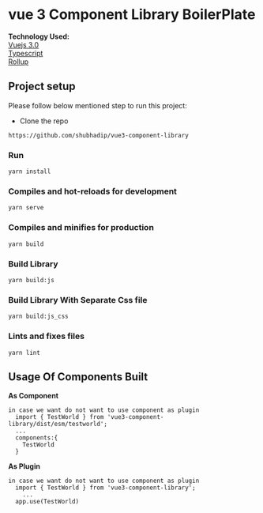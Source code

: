 # vue 3 Component Library BoilerPlate


**Technology Used:**\
[Vuejs 3.0](https://github.com/vuejs/vue-next)\
[Typescript](https://github.com/microsoft/TypeScript)\
[Rollup](https://github.com/rollup/rollup)

## Project setup
Please follow below mentioned step to run this project:

- Clone the repo
```shell
https://github.com/shubhadip/vue3-component-library
```

### Run
```
yarn install
```

### Compiles and hot-reloads for development
```
yarn serve
```

### Compiles and minifies for production
```
yarn build
```

### Build Library
```
yarn build:js
```

### Build Library With Separate Css file
```
yarn build:js_css
```

### Lints and fixes files
```
yarn lint
```


## Usage Of Components Built
**As Component**
```
in case we want do not want to use component as plugin 
  import { TestWorld } from 'vue3-component-library/dist/esm/testworld';
  ...
  components:{
    TestWorld
  }
```

**As Plugin**
```
in case we want do not want to use component as plugin 
  import { TestWorld } from 'vue3-component-library';
    ...
  app.use(TestWorld)
```